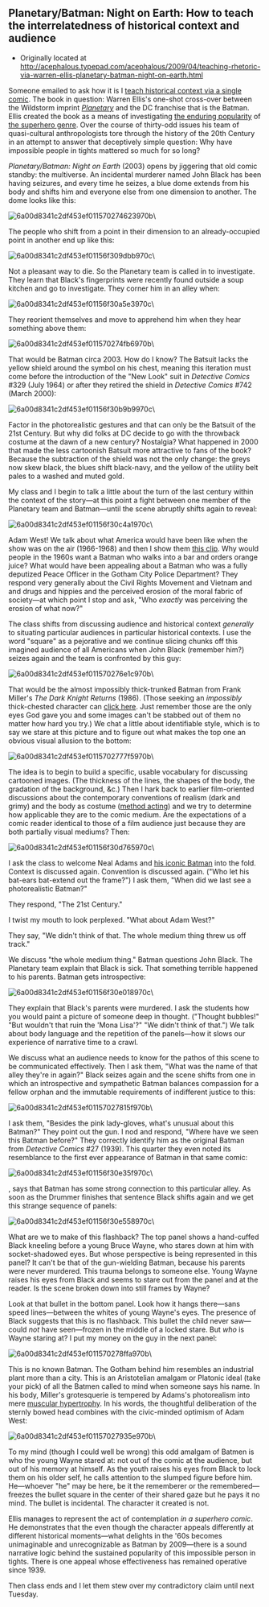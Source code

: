 ## Planetary/Batman: Night on Earth: How to teach the interrelatedness of historical context and audience

 * Originally located at http://acephalous.typepad.com/acephalous/2009/04/teaching-rhetoric-via-warren-ellis-planetary-batman-night-on-earth.html

Someone emailed to ask how it is I [teach historical context via a single comic](http://www.thevalve.org/go/valve/article/academic_respectability_comics_and_criticism/#24721).  The book in question: Warren Ellis's one-shot cross-over between the Wildstorm imprint *[Planetary](http://en.wikipedia.org/wiki/Planetary_%28comics%29)* and the DC franchise that is the Batman.  Ellis created the book as a means of investigating [the enduring popularity](http://interviews.slashdot.org/interviews/03/05/09/1727245.shtml?tid=188&amp;tid=192) of [the superhero genre](http://www.ultrazine.org/ultraparole/ellis/english.htm). Over the course of thirty-odd issues his team of quasi-cultural anthropologists tore through the history of the 20th Century in an attempt to answer that deceptively simple question: Why have impossible people in tights mattered so much for so long?  

*Planetary/Batman: Night on Earth* (2003) opens by jiggering that old comic standby: the multiverse.  An incidental murderer named John Black has been having seizures, and every time he seizes, a blue dome extends from his body and shifts him and everyone else from one dimension to another.  The dome looks like this:

![6a00d8341c2df453ef011570274623970b](../../images/comics/planetary-batman-night-on-earth/6a00d8341c2df453ef011570274623970b.jpg)\ 

The people who shift from a point in their dimension to an already-occupied point in another end up like this:

![6a00d8341c2df453ef01156f309dbb970c](../../images/comics/planetary-batman-night-on-earth/6a00d8341c2df453ef01156f309dbb970c.jpg)\ 

Not a pleasant way to die.  So the Planetary team is called in to investigate.  They learn that Black's fingerprints were recently found outside a soup kitchen and go to investigate.  They corner him in an alley when:

![6a00d8341c2df453ef01156f30a5e3970c](../../images/comics/planetary-batman-night-on-earth/6a00d8341c2df453ef01156f30a5e3970c.jpg)\ 

They reorient themselves and move to apprehend him when they hear something above them:

![6a00d8341c2df453ef011570274fb6970b](../../images/comics/planetary-batman-night-on-earth/6a00d8341c2df453ef011570274fb6970b.jpg)\ 

That would be Batman circa 2003.  How do I know?  The Batsuit lacks the yellow shield around the symbol on his chest, meaning this iteration must come before the introduction of the "New Look" suit in *Detective Comics* \#329 (July 1964) or after they retired the shield in *Detective Comics* \#742 (March 2000):

![6a00d8341c2df453ef01156f30b9b9970c](../../images/comics/planetary-batman-night-on-earth/6a00d8341c2df453ef01156f30b9b9970c.jpg)\ 

Factor in the photorealistic gestures and that can only be the Batsuit of the 21st Century.  But why did folks at DC decide to go with the throwback costume at the dawn of a new century?  Nostalgia?  What happened in 2000 that made the less cartoonish Batsuit more attractive to fans of the book?  Because the subtraction of the shield was not the only change: the greys now skew black, the blues shift black-navy, and the yellow of the utility belt pales to a washed and muted gold.  

My class and I begin to talk a little about the turn of the last century within the context of the story—at this point a fight between one member of the Planetary team and Batman—until the scene abruptly shifts again to reveal:

![6a00d8341c2df453ef01156f30c4a1970c](../../images/comics/planetary-batman-night-on-earth/6a00d8341c2df453ef01156f30c4a1970c.jpg)\ 

Adam West!  We talk about what America would have been like when the show was on the air (1966-1968) and then I show them [this clip](http://www.youtube.com/watch?v=Z1RqxHQOG7w).  Why would people in the 1960s want a Batman who walks into a bar and orders orange juice?  What would have been appealing about a Batman who was a fully deputized Peace Officer in the Gotham City Police Department?  They respond very generally about the Civil Rights Movement and Vietnam and and drugs and hippies and the perceived erosion of the moral fabric of society—at which point I stop and ask, "Who *exactly* was perceiving the erosion of what now?"  

The class shifts from discussing audience and historical context *generally* to situating particular audiences in particular historical contexts.  I use the word "square" as a pejorative and we continue slicing chunks off this imagined audience of all Americans when John Black (remember him?) seizes again and the team is confronted by this guy:

![6a00d8341c2df453ef011570276e1c970b](../../images/comics/planetary-batman-night-on-earth/6a00d8341c2df453ef011570276e1c970b.jpg)\ 

That would be the almost impossibly thick-trunked Batman from Frank Miller's *The Dark Knight Returns* (1986).  (Those seeking an *impossibly* thick-chested character can [click here](http://acephalous.typepad.com/files/impossiblecap.jpg).  Just remember those are the only eyes God gave you and some images can't be stabbed out of them no matter how hard you try.)  We chat a little about identifiable style, which is to say we stare at this picture and to figure out what makes the top one an obvious visual allusion to the bottom:

![6a00d8341c2df453ef0115702777f5970b](../../images/comics/planetary-batman-night-on-earth/6a00d8341c2df453ef0115702777f5970b.jpg)\ 

The idea is to begin to build a specific, usable vocabulary for discussing cartooned images.  (The thickness of the lines, the shapes of the body, the gradation of the background, &c.)  Then I hark back to earlier film-oriented discussions about the contemporary conventions of realism (dark and grimy) and the body as costume ([method acting](http://acephalous.typepad.com/acephalous/2009/02/im-surprised-to-learn-this-christian-bale-fellow-is-so-intense.html)) and we try to determine how applicable they are to the comic medium.  Are the expectations of a comic reader identical to those of a film audience just because they are both partially visual mediums?  Then:

![6a00d8341c2df453ef01156f30d765970c](../../images/comics/planetary-batman-night-on-earth/6a00d8341c2df453ef01156f30d765970c.jpg)\ 

I ask the class to welcome Neal Adams and [his iconic Batman](http://acephalous.typepad.com/files/adams.jpg) into the fold.  Context is discussed again.  Convention is discussed again.  ("Who let his bat-ears bat-extend out the frame?")  I ask them, "When did we last see a photorealistic Batman?"  

They respond, "The 21st Century."  

I twist my mouth to look perplexed.  "What about Adam West?"  

They say, "We didn't think of that.  The whole medium thing threw us off track."

We discuss "the whole medium thing."  Batman questions John Black.  The Planetary team explain that Black is sick.  That something terrible happened to his parents.  Batman gets introspective:

![6a00d8341c2df453ef01156f30e018970c](../../images/comics/planetary-batman-night-on-earth/6a00d8341c2df453ef01156f30e018970c.jpg)\ 

They explain that Black's parents were murdered.  I ask the students how you would paint a picture of someone deep in thought.  ("Thought bubbles!"  "But wouldn't that ruin the 'Mona Lisa'?"  "We didn't think of that.")  We talk about body language and the repetition of the panels—how it slows our experience of narrative time to a crawl.  

We discuss what an audience needs to know for the pathos of this scene to be communicated effectively.  Then I ask them, "What was the name of that alley they're in again?"  Black seizes again and the scene shifts from one in which an introspective and sympathetic Batman balances compassion for a fellow orphan and the immutable requirements of indifferent justice to this:

![6a00d8341c2df453ef01157027815f970b](../../images/comics/planetary-batman-night-on-earth/6a00d8341c2df453ef01157027815f970b.jpg)\ 

I ask them, "Besides the pink lady-gloves, what's unusual about this Batman?"  They point out the gun.  I nod and respond, "Where have we seen this Batman before?"  They correctly identify him as the original Batman from *Detective Comics* \#27 (1939).  This quarter they even noted its resemblance to the first ever appearance of Batman in that same comic:

![6a00d8341c2df453ef01156f30e35f970c](../../images/comics/planetary-batman-night-on-earth/6a00d8341c2df453ef01156f30e35f970c.jpg)\ 

, says that Batman has some strong connection to this particular alley.  As soon as the Drummer finishes that sentence Black shifts again and we get this strange sequence of panels:

![6a00d8341c2df453ef01156f30e558970c](../../images/comics/planetary-batman-night-on-earth/6a00d8341c2df453ef01156f30e558970c.jpg)\ 

What are we to make of this flashback?  The top panel shows a hand-cuffed Black kneeling before a young Bruce Wayne, who stares down at him with socket-shadowed eyes.  But whose perspective is being represented in this panel?  It can't be that of the gun-wielding Batman, because his parents were never murdered.  This trauma belongs to someone else.  Young Wayne raises his eyes from Black and seems to stare out from the panel and at the reader.  Is the scene broken down into still frames by Wayne?  

Look at that bullet in the bottom panel.  Look how it hangs there—sans speed lines—between the whites of young Wayne's eyes.  The presence of Black suggests that this is no flashback.  This bullet the child never saw—could *not* have seen—frozen in the middle of a locked stare.  But *who* is Wayne staring at?  I put my money on the guy in the next panel:

![6a00d8341c2df453ef011570278ffa970b](../../images/comics/planetary-batman-night-on-earth/6a00d8341c2df453ef011570278ffa970b.jpg)\ 

This is no known Batman.  The Gotham behind him resembles an industrial plant more than a city.  This is an Aristotelian amalgam or Platonic ideal (take your pick) of all the Batmen called to mind when someone says his name.  In his body, Miller's grotesquerie is tempered by Adams's photorealism into mere [muscular hypertrophy](http://en.wikipedia.org/wiki/Muscle_hypertrophy).  In his words, the thoughtful deliberation of the sternly bowed head combines with the civic-minded optimism of Adam West:

![6a00d8341c2df453ef01157027935e970b](../../images/comics/planetary-batman-night-on-earth/6a00d8341c2df453ef01157027935e970b.jpg)\ 

To my mind (though I could well be wrong) this odd amalgam of Batmen is who the young Wayne stared at: not out of the comic at the audience, but out of his memory at himself.  As the youth raises his eyes from Black to lock them on his older self, he calls attention to the slumped figure before him.  He—whoever "he" may be here, be it the rememberer or the remembered—freezes the bullet square in the center of their shared gaze but he pays it no mind.  The bullet is incidental.  The character it created is not.  

Ellis manages to represent the act of contemplation *in a superhero comic*.  He demonstrates that the even though the character appeals differently at different historical moments—what delights in the '60s becomes unimaginable and unrecognizable as Batman by 2009—there is a sound narrative logic behind the sustained popularity of this impossible person in tights.  There is one appeal whose effectiveness has remained operative since 1939.

Then class ends and I let them stew over my contradictory claim until next Tuesday.  
